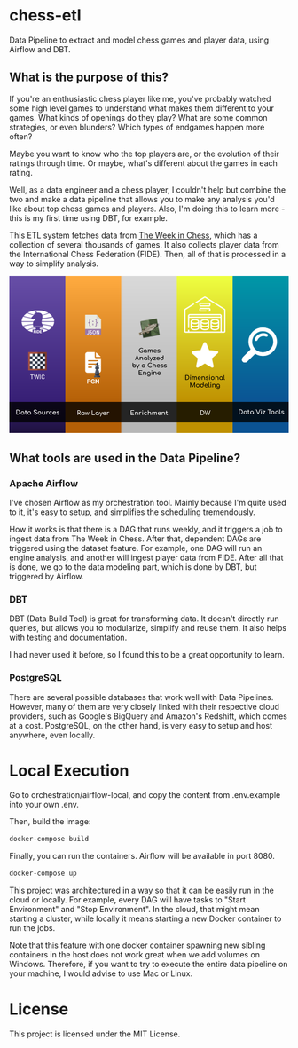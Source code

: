# chess-etl
Data Pipeline to extract and model chess games and player data, using Airflow and DBT.

## What is the purpose of this?

If you're an enthusiastic chess player like me, you've probably watched some high level games to understand what makes them
different to your games. What kinds of openings do they play? What are some common strategies, or even blunders? Which types of endgames happen more often?

Maybe you want to know who the top players are, or the evolution of their ratings through time. Or maybe, what's different about the
games in each rating.

Well, as a data engineer and a chess player, I couldn't help but combine the two and make a data pipeline that allows you to make
any analysis you'd like about top chess games and players. Also, I'm doing this to learn more - this is my first time using DBT, for example.

This ETL system fetches data from [The Week in Chess](https://theweekinchess.com), which has a collection of several thousands of games. It also collects player data from the International Chess Federation (FIDE). Then, all of that is processed in a way to simplify analysis.

![Overview of the data pipeline](./images/Chess%20ETL.png)

## What tools are used in the Data Pipeline?

### Apache Airflow

I've chosen Airflow as my orchestration tool. Mainly because I'm quite used to it, it's easy to setup, and simplifies the scheduling tremendously.

How it works is that there is a DAG that runs weekly, and it triggers a job to ingest data from The Week in Chess. After that, dependent
DAGs are triggered using the dataset feature. For example, one DAG will run an engine analysis, and another will ingest player data from FIDE. After all that is done, we go to the data modeling part, which is done by DBT, but triggered by Airflow.

### DBT

DBT (Data Build Tool) is great for transforming data. It doesn't directly run queries, but allows you to modularize, simplify and reuse them. It also helps with testing and documentation.

I had never used it before, so I found this to be a great opportunity to learn.

### PostgreSQL

There are several possible databases that work well with Data Pipelines. However, many of them are very closely linked with their respective cloud providers, such as Google's BigQuery and Amazon's Redshift, which comes at a cost. PostgreSQL, on the other hand, is very easy to setup and host anywhere, even locally.

# Local Execution

Go to orchestration/airflow-local, and copy the content from .env.example into your own .env.

Then, build the image:

```sh
docker-compose build
```

Finally, you can run the containers. Airflow will be available in port 8080.
```sh
docker-compose up
```

This project was architectured in a way so that it can be easily run in the cloud or locally. For example, every DAG
will have tasks to "Start Environment" and "Stop Environment". In the cloud, that might mean starting a cluster, while locally it means
starting a new Docker container to run the jobs.

Note that this feature with one docker container spawning new sibling containers in the host does not work great when we add volumes on
Windows. Therefore, if you want to try to execute the entire data pipeline on your machine, I would advise to use Mac or Linux.

# License

This project is licensed under the MIT License.